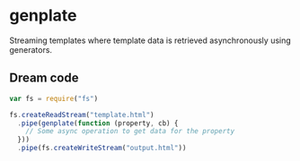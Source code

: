# genplate

Streaming templates where template data is retrieved asynchronously using generators.

## Dream code

```js
var fs = require("fs")

fs.createReadStream("template.html")
  .pipe(genplate(function (property, cb) {
    // Some async operation to get data for the property
  }))
  .pipe(fs.createWriteStream("output.html"))
```